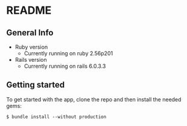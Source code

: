 # README
## General Info
* Ruby version
  * Currently running on ruby 2.56p201
* Rails version
  * Currently running on rails 6.0.3.3

## Getting started

To get started with the app, clone the repo and then install the needed gems:

```
$ bundle install --without production
```
